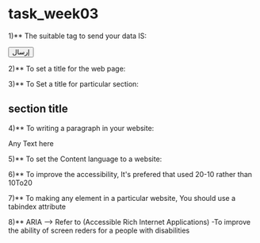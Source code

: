 # task_week03
1)** The suitable tag to send your data IS:
    <form action="/process" method="post">
        <button type="submit">إرسال</button>
    </form>

2)** To set a title for the web page:
    <head>
    <title>Title Page</title>
    </head>

3)** To Set a title for particular section:
    <h2>section title</h2>

4)** To writing a paragraph in your website:
    <p>Any Text here</p>

5)** To set the Content language to a website:
    <html lang="ar">
       <!-- Page Content -->
    </html>

6)** To improve the  accessibility, It's prefered that used 20-10 rather than 10To20

7)** To making any element in a particular website, You should use a tabindex attribute

8)** ARIA --> Refer to (Accessible Rich Internet Applications)
      -To improve the ability of screen reders for a people with disabilities
